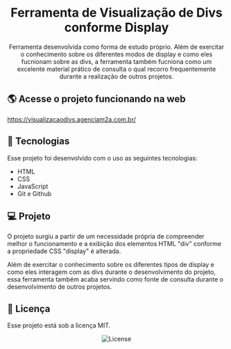 <h1 align="center">Ferramenta de Visualização de Divs conforme Display</h1>

<p align="center">
Ferramenta desenvolvida como forma de estudo próprio. Além de exercitar o conhecimento sobre os diferentes modos de display e como eles fucnionam sobre as divs, a ferramenta também fucniona como um excelente material prático de consulta o qual recorro frequentemente durante a realização de outros projetos.
</p>

## 🌎 Acesse o projeto funcionando na web
<a href="https://visualizacaodivs.agenciam2a.com.br/" target="_blank">https://visualizacaodivs.agenciam2a.com.br/</a>

## 🚀 Tecnologias

Esse projeto foi desenvolvido com o uso as seguintes tecnologias:

- HTML
- CSS
- JavaScript
- Git e Github

## 💻 Projeto

O projeto surgiu a partir de um necessidade própria de compreender melhor o funcionamento e a exibição dos elementos HTML "div" conforme a propriedade CSS "display" é alterada.

Além de exercitar o conhecimento sobre os diferentes tipos de display e como eles interagem com as divs durante o desenvolvimento do projeto, essa ferramenta também acaba servindo como fonte de consulta durante o desenvolvimento de outros projetos.

## :memo: Licença

Esse projeto está sob a licença MIT.

<p align="center">
  <img alt="License" src="https://img.shields.io/static/v1?label=license&message=MIT&color=49AA26&labelColor=000000">
</p>

